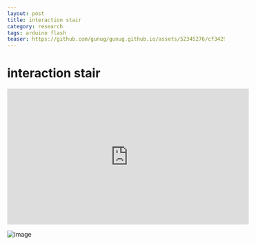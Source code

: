 ```yaml
---
layout: post
title: interaction stair
category: research
tags: arduino flash
teaser: https://github.com/gunug/gunug.github.io/assets/52345276/cf3429ba-4c1c-4c51-8d56-0f7eb54ee7cf
---
```


# interaction stair

<iframe width="560" height="315" src="https://www.youtube.com/embed/1qC4O-2DYcQ?si=PeuaFNPvoFXUznSV" title="YouTube video player" frameborder="0" allow="accelerometer; autoplay; clipboard-write; encrypted-media; gyroscope; picture-in-picture; web-share" allowfullscreen></iframe>

![image](https://github.com/gunug/gunug.github.io/assets/52345276/cf3429ba-4c1c-4c51-8d56-0f7eb54ee7cf)
